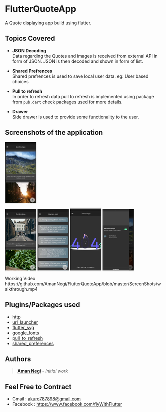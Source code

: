 # FlutterQuoteApp
A Quote displaying app build using flutter.


## Topics Covered

* **JSON Decoding**<br/>
Data regarding the Quotes and images is received from external API in form of JSON. JSON is then decoded and shown in form of list.

* **Shared Prefrences**<br/>
Shared prefrences is used to save local user data. eg: User based choices

* **Pull to refresh**</br>
In order to refresh data pull to refresh is implemented using package from ```pub.dart``` check packages used for more details.

* **Drawer**</br>
Side drawer is used to provide some functionality to the user.


## Screenshots of the application 
<img src="https://github.com/AmanNegi/FlutterQuoteApp/blob/master/ScreenShots/main.jpg" width="100" />
<p float="left">

  <img src="https://github.com/AmanNegi/FlutterQuoteApp/blob/master/ScreenShots/main_screen.jpg" width="100" /> 
  <img src="https://github.com/AmanNegi/FlutterQuoteApp/blob/master/ScreenShots/main_screen2.jpg" width="100" />
  <img src="https://github.com/AmanNegi/FlutterQuoteApp/blob/master/ScreenShots/error.jpg" width="100"/>
  <img src="https://github.com/AmanNegi/FlutterQuoteApp/blob/master/ScreenShots/drawer.jpg" width="100"/>
</p>
 Working Video https://github.com/AmanNegi/FlutterQuoteApp/blob/master/ScreenShots/walkthrough.mp4

## Plugins/Packages used
* [http](https://pub.dev/packages/http)<br/>
* [url_launcher](https://pub.dev/packages/url_launcher)<br/>
* [flutter_svg](https://pub.dev/packages/flutter_svg)<br/>
* [google_fonts](https://pub.dev/packages/google_fonts)<br/>
* [pull_to_refresh](https://pub.dev/packages/pull_to_refresh)<br/>
* [shared_preferences](https://pub.dev/packages/shared_preferences)<br/>

## Authors

>  [**Aman Negi**](https://github.com/AmanNegi) - *Initial work*


## Feel Free to Contract

* Gmail : akuro787898@gmail.com
* Facebook : https://www.facebook.com/flyWithFlutter
